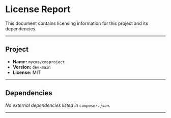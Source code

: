 # License Report

This document contains licensing information for this project and its dependencies.

---

## Project

- **Name:** `mycms/cmsproject`
- **Version:** `dev-main`
- **License:** MIT

---

## Dependencies

_No external dependencies listed in `composer.json`._

---
